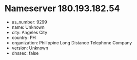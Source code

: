 # Nameserver 180.193.182.54

* as_number: 9299
* name: Unknown
* city: Angeles City
* country: PH
* organization: Philippine Long Distance Telephone Company
* version: Unknown
* dnssec: false
